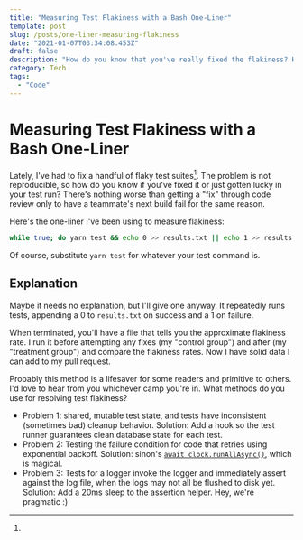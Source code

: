 ```yaml
---
title: "Measuring Test Flakiness with a Bash One-Liner"
template: post
slug: /posts/one-liner-measuring-flakiness
date: "2021-01-07T03:34:08.453Z"
draft: false
description: "How do you know that you've really fixed the flakiness? How about some cold hard data."
category: Tech
tags:
  - "Code"
---
```


# Measuring Test Flakiness with a Bash One-Liner

Lately, I've had to fix a handful of flaky test suites[^1]. The problem is not reproducible, so how do you know if you've fixed it or just gotten lucky in your test run? There's nothing worse than getting a "fix" through code review only to have a teammate's next build fail for the same reason.

Here's the one-liner I've been using to measure flakiness:

<!-- Lower font size to prevernt the one-liner from overflowing -->
<style>
div pre code.language-sh {
  font-size: 13px !important;
}
</style>

```sh
while true; do yarn test && echo 0 >> results.txt || echo 1 >> results.txt; done
```

Of course, substitute `yarn test` for whatever your test command is.

## Explanation

Maybe it needs no explanation, but I'll give one anyway. It repeatedly runs tests, appending a 0 to `results.txt` on success and a 1 on failure.

When terminated, you'll have a file that tells you the approximate flakiness rate. I run it before attempting any fixes (my "control group") and after (my "treatment group") and compare the flakiness rates. Now I have solid data I can add to my pull request.

Probably this method is a lifesaver for some readers and primitive to others. I'd love to hear from you whichever camp you're in. What methods do you use for resolving test flakiness?

[^1]:
  * Problem 1: shared, mutable test state, and tests have inconsistent (sometimes bad) cleanup behavior. Solution: Add a hook so the test runner guarantees clean database state for each test.
  * Problem 2: Testing the failure condition for code that retries using exponential backoff. Solution: sinon's [`await clock.runAllAsync()`](https://github.com/sinonjs/fake-timers), which is magical.
  * Problem 3: Tests for a logger invoke the logger and immediately assert against the log file, when the logs may not all be flushed to disk yet. Solution: Add a 20ms sleep to the assertion helper. Hey, we're pragmatic :)
